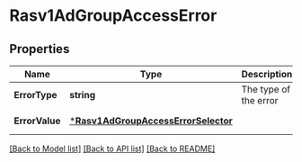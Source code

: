 # Rasv1AdGroupAccessError

## Properties
Name | Type | Description | Notes
------------ | ------------- | ------------- | -------------
**ErrorType** | **string** | The type of the error | [default to null]
**ErrorValue** | [***Rasv1AdGroupAccessErrorSelector**](RASv1AdGroupAccessErrorSelector.md) |  | [default to null]

[[Back to Model list]](../README.md#documentation-for-models) [[Back to API list]](../README.md#documentation-for-api-endpoints) [[Back to README]](../README.md)

